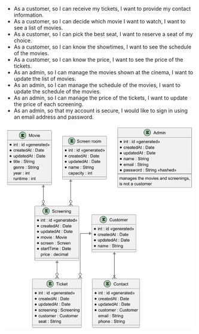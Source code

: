- As a customer, so I can receive my tickets, I want to provide my contact information.
- As a customer, so I can decide which movie I want to watch, I want to see a list of movies.
- As a customer, so I can pick the best seat, I want to reserve a seat of my choice.
- As a customer, so I can know the showtimes, I want to see the schedule of the movies.
- As a customer, so I can know the price, I want to see the price of the tickets.
- As an admin, so I can manage the movies shown at the cinema, I want to update the list of movies.
- As an admin, so I can manage the schedule of the movies, I want to update the schedule of the movies.
- As an admin, so I can manage the price of the tickets, I want to update the price of each screening.
- As an admin, so that my account is secure, I would like to sign in using an email address and password.

![er-diagram.png](er-diagram.png)